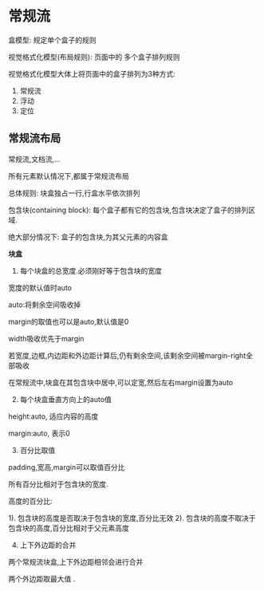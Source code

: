 # 常规流

盒模型: 规定单个盒子的规则

视觉格式化模型(布局规则): 页面中的 多个盒子排列规则

视觉格式化模型大体上将页面中的盒子排列为3种方式:

1. 常规流
2. 浮动
3. 定位

## 常规流布局

常规流,文档流,...

所有元素默认情况下,都属于常规流布局

总体规则: 块盒独占一行,行盒水平依次排列

包含块(containing block): 每个盒子都有它的包含块,包含块决定了盒子的排列区域.

绝大部分情况下: 盒子的包含块,为其父元素的内容盒

**块盒**

1. 每个块盒的总宽度.必须刚好等于包含块的宽度

宽度的默认值时auto

auto:将剩余空间吸收掉

margin的取值也可以是auto,默认值是0

width吸收优先于margin

若宽度,边框,内边距和外边距计算后,仍有剩余空间,该剩余空间被margin-right全部吸收

在常规流中,块盒在其包含块中居中,可以定宽,然后左右margin设置为auto

2. 每个块盒垂直方向上的auto值

height:auto, 适应内容的高度

margin:auto, 表示0

3. 百分比取值

padding,宽高,margin可以取值百分比

所有百分比相对于包含块的宽度.

高度的百分比:

1). 包含块的高度是否取决于包含块的宽度,百分比无效
2). 包含块的高度不取决于包含块的高度,百分比相对于父元素高度

4. 上下外边距的合并

两个常规流块盒,上下外边距相邻会进行合并

两个外边距取最大值 .